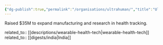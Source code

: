 ```yaml
---
{"dg-publish":true,"permalink":"/organisations/ultrahuman/","title":"Ultrahuman"}
---
```



Raised $35M to expand manufacturing and research in health tracking.

related_to:: [[descriptions/wearable-health-tech\|wearable-health-tech]]
related_to:: [[digests/india\|India]]
